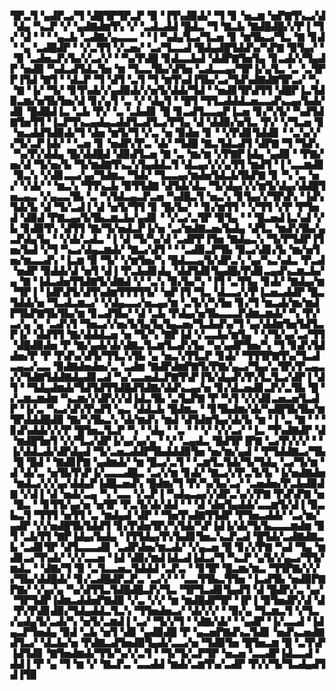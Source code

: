 ▜▛▃▜▝▄▟▛▃▞▜▝▟█▜▛▜▛▃▛▝▉▝▐▜▚▟▉▟▞▝▜▝▊▝▅▃▆▝▅▛▇▜▚▃▞▟▝▟▄▝▚▃▛▝▞▝▄▟▇▟▆▜▚▝▞▝▃▟▃▟▟▝█▟▃▝▜▝▇▃▙▝▇▟█▟█▞▞▛▐▝▜▞▝▟▝▝▝▝▄▃▙▝▃▟▇▞▄▃▃▃▝▝▐▝▚▟▄▜▃▞▜▃▅▝▊▝▆▜▙▃▞▜▃▝▇▝▊▟▝▝▄▝▃▟█▟▛▝▝▞▃▜▜▝▞▃▅▞▝▃▞▜▃▃▟▝█▟▄▟█▜▟▟▚▞▚▛▇▝▉▜▄▞▝▝▉▝▃▟▅▃▛▞▙▞▞▃▞▞▝▝▚▞▛▟█▝▊▟▃▃▙▟▝▟▟▛▇▜▅▜▄▝▊▃▟▞▞▜▄▟▛▝▅▟▉▝▚▟▃▟▜▟▃▜▅▝▆▝▜▃▃▜▙▞▟▜▅▝▃▟▃▃▄▞▜▛▐▞▄▜▃▝▃▝▃▜▛▛▐▜▟▝▇▜▝▝▟▃▛▝▜▝▟▜▝▃▜▝▜▝▆▜▚▟▐▜▙▞▃▞▜▟▚▟▇▟▇▜▛▃▞▝▚▝▇▝▐▞▝▜▞▝▊▜▚▟▞▞▄▟▉▟▞▞▅▜▞▟▟▞▜▟▝▝▅▟▊▜▛▟▜▜▝▟█▛▐▃▜▟▉▃▆▞▅▜▙▜▅▞▟▝▊▞▄▜▝▃▝▞▝▟▄▜▝▝█▜▝▜▜▃▟▟▟▃▅▃▃▟▚▃▄▞▙▟▞▟▊▝█▟█▟▐▃▝▃▙▝▛▞▝▃▝▃▙▟▊▝█▝▊▃▟▜▃▃▄▛▐▃▅▝▊▞▚▜▞▝▚▟▜▟▇▜▅▜▜▝▐▃▛▜▚▃▄▟▄▃▟▟▜▃▟▜▃▞▛▜▄▝▟▝▟▟▉▞▅▜▃▝▛▞▝▞▜▃▅▝▊▝▅▃▟▟▜▟▉▟▞▜▝▟▅▝▆▜▞▜▝▞▃▝▅▝▉▟▅▝▊▝▝▞▛▟▊▜▟▟▊▝▝▃▚▞▞▞▜▞▃▛▐▟▞▝▝▃▅▝▊▝▅▟▛▞▛▃▝▟▞▝▜▟█▝▇▃▜▟▃▟▜▝▟▛▇▝▜▝▜▟▚▝▚▞▛▞▟▟▄▝█▞▟▟█▟▝▟▉▟▜▃▅▝▇▝▃▝▆▞▆▝▞▛▇▛▐▟▄▝▄▟▉▝▝▛▇▞▅▞▟▝▜▞▅▞▙▝▜▞▆▟▇▜▚▃▚▜▄▟▟▃▜▝▟▃▄▞▞▞▄▜▜▝▆▟▜▝▐▝▃▃▆▟▊▝▉▃▚▝▞▟▊▃▃▞▄▞▜▟▆▃▝▜▟▞▝▜▃▃▄▞▆▟▅▜▟▃▙▜▙▛▇▝▊▝▚▝▃▝▅▞▝▞▟▞▝▝▆▃▚▝▜▜▚▃▙▝▉▜▜▟▇▝▟▜▟▞▟▃▝▜▞▟▄▞▞▞▆▜▞▟▄▞▟▟█▜▅▃▄▃▝▞▄▃▃▜▙▝▃▝▚▜▟▃▄▃▛▃▅▝▚▟█▃▜▝▅▃▚▝▊▜▄▞▞▜▛▟▚▝▐▟▚▜▟▞▙▝▟▝▜▞▃▟▐▝▟▝▅▜▞▜▜▝▊▝█▞▙▞▝▝▊▞▆▜▜▝▝▞▜▜▝▞▛▝▛▜▅▟▝▟▉▟▝▛▇▃▄▞▙▜▙▃▆▃▙▞▄▟▊▝▝▞▃▞▃▜▛▝▉▜▄▝▝▝█▃▅▟▐▃▚▟▝▞▙▝▊▟▉▜▚▝▟▜▜▝▇▞▜▞▅▟▃▛▐▞▅▝▃▞▆▟▇▃▅▞▙▟▄▝▟▜▃▝▆▟▚▜▙▞▄▃▛▟▄▜▄▝▝▞▟▞▃▟▃▝▐▝▟▝▜▞▚▞▟▝▃▟▛▛▐▜▅▝▇▟▄▃▚▝▜▞▛▜▟▛▐▜▅▞▙▟▝▞▜▝▚▃▞▟▄▃▆▟▞▝▇▃▞▟▜▝▝▝▃▟▉▃▛▜▙▝▉▃▞▟▊▞▙▝▆▞▅▜▅▞▆▃▃▟▚▝▐▃▆▝▉▝▜▞▝▞▆▜▅▞▚▝█▟▃▃▄▜▞▟▛▃▚▝▄▞▚▃▚▟▃▝▛▃▟▝▅▟▛▝▉▟▟▞▟▝▅▜▝▟▐▝▛▃▙▟▊▟▄▝▟▟▜▟▊▜▄▟█▞▛▟▊▃▄▟▚▃▆▃▙▞▄▝▇▝▐▟▃▟▅▜▜▟▇▜▞▟▇▟▝▞▝▃▚▝▉▞▙▞▚▝▐▜▝▃▜▜▄▝▊▟▞▝▇▟▄▞▆▝▜▛▐▝▐▟▛▟▜▞▟▜▚▟▆▜▜▜▜▜▞▝▅▛▐▜▝▜▃▝▟▃▃▞▞▛▐▃▅▃▟▟▛▝█▃▜▟▟▞▅▝▜▃▟▃▆▃▞▝▞▟▄▃▃▞▅▃▄▞▆▝▃▜▞▞▚▜▅▝▊▞▜▝▆▃▟▞▆▞▆▟▛▜▙▛▇▜▙▜▙▞▆▝▊▃▟▜▙▞▝▟▝▃▙▝▛▟▄▞▅▜▙▃▃▃▛▟▆▃▆▟▞▝▚▝▛▞▃▞▄▝▄▝▃▟▚▜▝▜▅▃▞▞▅▞▙▜▄▜▄▜▄▃▅▞▜▃▙▟▚▞▜▝▄▞▟▟▆▜▅▜▟▜▃▛▐▞▝▟▟▜▜▝▇▞▟▟▟▃▅▝▅▝▜▞▚▝▇▛▐▟▝▞▃▃▙▞▆▜▄▝▝▞▜▞▄▞▃▞▜▜▝▟█▟▉▟▅▝▛▝▇▞▄▟▞▟▞▟▇▃▜▃▆▜▃▟▚▜▄▝▚▞▄▟▛▜▅▞▚▝▜▝▊▟▚▜▟▟▅▞▛▝▛▝▛▟▚▞▟▜▞▜▜▃▚▜▙▝▄▝▅▃▚▜▜▃▛▝▊▟▞▝▜▜▜▛▇▜▚▞▜▃▟▃▄▃▞▃▃▝▉▟▇▟▅▟▅▞▃▝▃▟▆▝▇▟▛▟▆▛▇▜▞▛▇▞▄▃▞▜▄▞▃▜▛▞▛▃▄▃▞▞▜▟▇▜▟▟▇▟▄▟▊▃▟▝▚▞▃▃▅▟▃▛▇▜▚▛▐▜▞▟▄▟▚▜▚▜▃▜▃▞▟▛▐▝▟▜▝▝▜▟▄▟▆▟▞▜▟▜▟▜▜▟█▟▜▟▇▞▟▟▚▃▄▞▅▝▊▞▟▃▅▟▊▃▛▞▃▜▙▝█▝▞▃▆▃▆▟▆▝▚▃▆▞▞▟▛▞▞▟▐▟▃▜▙▝▃▜▄▛▇▝▛▝▚▜▝▞▞▟▊▃▅▃▅▜▃▟▛▝▐▞▃▝▚▃▞▟▚▜▚▟▜▝▄▃▝▟▟▃▙▝█▟▆▃▝▝▊▜▙▟▆▞▟▞▚▟█▜▙▜▙▞▆▜▛▟▟▟█▟▉▝▇▞▚▜▙▃▚▝▟▞▆▟▚▝▆▟▝▟▜▟▆▜▄▞▟▞▙▝▆▝▐▝▃▝▇▝▝▝▊▟▚▟▟▞▞▞▛▝█▜▅▃▜▃▛▝▚▝▝▟▄▝▝▃▝▝▝▞▝▞▞▃▞▝▐▃▝▜▚▟▇▟▛▝▟▝▆▟█▜▅▜▝▞▞▜▃▞▟▛▐▞▄▞▄▞▄▝▝▞▝▃▄▟▃▝█▟▜▛▐▛▇▝▃▞▛▞▞▞▝▝▐▞▟▟▃▟▞▟▛▟▄▟▝▜▞▃▅▃▟▟▛▜▙▟▟▟▉▜▅▝▅▞▆▞▄▟▝▝▛▜▟▟▇▃▞▜▙▝█▝█▟▝▝▇▟▊▛▇▝▄▟▆▟▞▝▆▝█▃▞▃▜▝▝▃▆▜▃▜▟▞▜▞▜▟▄▝▃▞▜▞▆▝▟▝▟▞▃▝▅▜▙▜▚▛▐▞▃▃▃▟█▃▝▃▞▞▆▝▊▟▞▝▇▃▞▞▛▃▜▞▙▝▐▞▅▟▇▟▅▝▆▟▃▞▞▞▄▞▟▟▄▛▐▟█▃▅▟▚▝█▟▆▞▜▝▛▞▚▞▙▞▃▞▝▃▅▟▅▞▛▃▙▟▉▟▇▝▞▟▐▝▟▝▅▟▞▃▄▝▚▝▃▃▝▞▃▛▐▝▚▟▄▃▄▞▞▟▛▃▚▞▞▛▇▝▛▟▚▛▇▝▅▝█▃▝▝▊▜▜▞▄▞▅▝▅▜▛▝▛▃▜▞▟▞▟▟▝▝▝▟▝▟▅▜▄▟▟▞▃▃▆▜▞▟▐▝▉▃▙▃▜▝▜▜▜▝▅▜▜▝▃▝▆▟▄▟▝▟▛▝▝▜▅▜▚▟▇▜▜▟▛▝▛▜▅▃▟▟▞▝▃▞▆▞▄▟▛▝▞▞▅▟█▜▙▜▟▟▜▝▊▞▛▟▅▜▛▞▚▜▟▞▚▛▐▟▐▞▟▞▜▞▙▃▃▃▆▟▆▝▉▜▝▃▙▜▜▝▇▛▐▟▄▞▙▟▄▝▐▜▜▟▄▞▛▞▙▟▊▜▅▃▚▃▛▃▟▝█▜▟▞▃▟▇▟▇▃▙▝▃▟▊▜▛▝▟▜▃▃▃▟▊▝▃▟▛▟▅▞▆▃▟▞▝▞▄▃▅▝█▝▊▞▞▛▇▝▚▟▝▜▄▝▆▟▊▃▞▜▚▟▞▝▞▞▃▃▅▝▐▟▝▟▉▞▆▟▐▟▃▟▐▟▃▞▜▝▚▃▛▝▄▜▞▞▄▃▞▜▜▞▆▟▃▝▝▟▇▞▜▝▉▝▃▜▃▃▅▃▜▟▟▟▝▃▛▃▝▝▊▜▛▝█▃▆▞▆▃▝▜▜▛▇▞▞▞▞▜▙▞▟▟█▟▞▝▊▞▃▟█▟▛▃▛▃▝▃▞▞▝▝▃▃▜▜▙▃▜▜▅▝▐▃▟▜▙▝▅▟▉▛▇▛▇▞▝▞▄▞▄▝▚▞▟▜▜▃▜▟█▟█▃▛▞▜▃▝▜▛▜▃▟▊▜▄▟▜▝▟▝█▟▛▞▃▝▄▞▝▜▛▜▟▛▐▟▆▃▟▟▅▛▇▟▉▝▞▃▝▞▞▝▆▝▆▟█▟▛▜▛▝▐▛▐▝▉▜▅▟▛▞▟▝▟▝▛▞▛▟▊▟▉▞▜▟▄▟▟▃▜▃▚▝▜▜▅▟▅▃▞▝▟▞▞▞▝▝▉▞▄▝▜▃▆▃▜▝▞▜▃▞▄▟▄▜▞▃▟▞▚▝▅▜▞▃▆▟▐▝▃▞▝▜▞▞▜▝▝▟▇▞▟▞▝▝▄▟▛▝▐▞▃▃▟▝▐▟▄▃▛▜▅▟▄▝▉▟▝▃▙▝▅▜▝▟▊▝▄▟▉▟█▝▛▝▄▃▅▛▇▟▚▃▜▟▊▝▅▟▚▃▅▟▇▟▜▃▞▝▟▃▙▞▅▝▛▟▇▃▟▜▅▟▉▜▄▟▞▃▃▞▅▝▜▟▉▜▅▝█▜▅▃▆▝█▝▃▜▚▛▐▟▜▟▊▝▇▜▅▟▆▟▞▜▜▞▚▞▞▃▜▝▝▜▞▜▞▃▛▜▛▝▅▃▅▝▃▃▟▛▐▟▃▃▟▝▟▟▐▝▛▝▄▝▜▝▆▝▞▝▇▃▛▃▝▃▃▟▟▝▆▟▞▃▆▜▚▞▃▟▛▝▛▞▞▜▞▜▃▟▄▟▜▟▐▜▉
